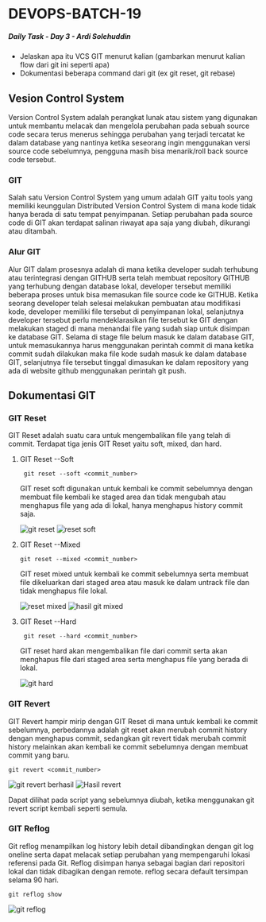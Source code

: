 # DEVOPS-BATCH-19
##### Daily Task - Day 3 - Ardi Solehuddin
- Jelaskan apa itu VCS GIT menurut kalian (gambarkan menurut kalian flow dari git ini seperti apa)
- Dokumentasi beberapa  command dari git (ex git reset, git rebase)

## Vesion Control System
Version Control System adalah perangkat lunak atau sistem yang digunakan untuk membantu melacak dan mengelola perubahan pada sebuah source code secara terus menerus sehingga perubahan yang terjadi tercatat ke dalam database yang nantinya ketika seseorang ingin menggunakan versi source code sebelumnya, pengguna masih bisa menarik/roll back source code tersebut.  

### GIT
Salah satu Version Control System yang umum adalah GIT yaitu tools yang memiliki keunggulan Distributed Version Control System di mana kode tidak hanya berada di satu tempat penyimpanan. Setiap perubahan pada source code di GIT akan terdapat salinan riwayat apa saja yang diubah, dikurangi atau ditambah. 

### Alur GIT
Alur GIT dalam prosesnya adalah di mana ketika developer sudah terhubung atau terintegrasi dengan GITHUB serta telah membuat repository GITHUB yang terhubung dengan database lokal, developer tersebut memiliki beberapa proses untuk bisa memasukan file source code ke GITHUB. Ketika seorang developer telah selesai melakukan pembuatan atau modifikasi kode, developer memiliki file tersebut di penyimpanan lokal, selanjutnya developer tersebut perlu mendeklarasikan file tersebut ke GIT dengan melakukan staged di mana menandai file yang sudah siap untuk disimpan ke database GIT. Selama di stage file belum masuk ke dalam database GIT, untuk memasukannya harus menggunakan perintah commit di mana ketika commit sudah dilakukan maka file kode sudah masuk ke dalam database GIT, selanjutnya file tersebut tinggal dimasukan ke dalam repository yang ada di website github menggunakan perintah git push.

## Dokumentasi GIT
### GIT Reset
GIT Reset adalah suatu cara untuk mengembalikan file yang telah di commit. Terdapat tiga jenis GIT Reset yaitu soft, mixed, dan hard.

1. GIT Reset --Soft

        git reset --soft <commit_number>

    GIT reset soft digunakan untuk kembali ke commit sebelumnya dengan membuat file kembali ke staged area dan tidak mengubah atau menghapus file yang ada di lokal, hanya menghapus history commit saja.<br/> 

    ![git reset](https://github.com/ardi2105/DEVOPS-BATCH-19/assets/151701736/1291da34-d825-42c3-8ecd-d15488374265)
    ![reset soft](https://github.com/ardi2105/DEVOPS-BATCH-19/assets/151701736/4e388c43-d2d1-4d22-9a74-21a19d2c2876)

2. GIT Reset --Mixed

       git reset --mixed <commit_number>

    GIT reset mixed untuk kembali ke commit sebelumnya serta membuat file dikeluarkan dari staged area atau masuk ke dalam untrack file dan tidak menghapus file lokal.

   ![reset mixed](https://github.com/ardi2105/DEVOPS-BATCH-19/assets/151701736/f5ee4287-7e93-4d5f-a75c-f99409d377c0)
    ![hasil git mixed](https://github.com/ardi2105/DEVOPS-BATCH-19/assets/151701736/8362f6b3-3817-4880-8177-c7431891ab12)

3. GIT Reset --Hard

        git reset --hard <commit_number>

    GIT reset hard akan mengembalikan file dari commit serta akan menghapus file dari staged area serta menghapus file yang berada di lokal. 

    ![git hard](https://github.com/ardi2105/DEVOPS-BATCH-19/assets/151701736/bec0db6c-436a-4b67-ad0a-3f19a80e160e)

### GIT Revert
GIT Revert hampir mirip dengan GIT Reset di mana untuk kembali ke commit sebelumnya, perbedannya adalah git reset akan merubah commit history dengan menghapus commit, sedangkan git revert tidak merubah commit history melainkan akan kembali ke commit sebelumnya dengan membuat commit yang baru.

    git revert <commit_number>

   ![git revert berhasil](https://github.com/ardi2105/DEVOPS-BATCH-19/assets/151701736/009f17d2-229a-4195-8cb9-c27a182f9539)
   ![Hasil revert](https://github.com/ardi2105/DEVOPS-BATCH-19/assets/151701736/a0b512d8-b189-4a14-bad2-2cea710c8cb4)

   Dapat dilihat pada script yang sebelumnya diubah, ketika menggunakan git revert script kembali seperti semula.

### GIT Reflog
Git reflog menampilkan log history lebih detail dibandingkan dengan git log oneline serta dapat melacak setiap perubahan yang mempengaruhi lokasi referensi pada Git. Reflog disimpan hanya sebagai bagian dari repositori lokal dan tidak dibagikan dengan remote. reflog secara default tersimpan selama 90 hari.

    git reflog show

   ![git reflog](https://github.com/ardi2105/DEVOPS-BATCH-19/assets/151701736/75003ba2-e2e9-4de7-aa60-215d0ee1188d)
